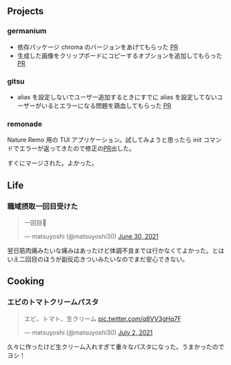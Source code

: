 ## Projects

### germanium

- 依存パッケージ chroma のバージョンをあげてもらった [PR](https://github.com/matsuyoshi30/germanium/pull/17)
- 生成した画像をクリップボードにコピーするオプションを追加してもらった [PR](https://github.com/matsuyoshi30/germanium/pull/20)

### gitsu

- alias を設定しないでユーザー追加するときにすでに alias を設定してないユーザーがいるとエラーになる問題を鶏血してもらった [PR](https://github.com/matsuyoshi30/gitsu/pull/15)

### remonade

Nature Remo 用の TUI アプリケーション。試してみようと思ったら init コマンドでエラーが返ってきたので修正の[PR](https://github.com/skanehira/remonade/pull/5)出した。

すぐにマージされた。よかった。

## Life

### 職域摂取一回目受けた

<blockquote class="twitter-tweet"><p lang="ja" dir="ltr">一回目🚀</p>&mdash; matsuyoshi (@matsuyoshi30) <a href="https://twitter.com/matsuyoshi30/status/1410086101759389697?ref_src=twsrc%5Etfw">June 30, 2021</a></blockquote> <script async src="https://platform.twitter.com/widgets.js" charset="utf-8"></script>

翌日筋肉痛みたいな痛みはあったけど体調不良までは行かなくてよかった。とはいえ二回目のほうが副反応きついみたいなのでまだ安心できない。

## Cooking

### エビのトマトクリームパスタ

<blockquote class="twitter-tweet"><p lang="ja" dir="ltr">エビ、トマト、生クリーム <a href="https://t.co/q8VV3gHq7F">pic.twitter.com/q8VV3gHq7F</a></p>&mdash; matsuyoshi (@matsuyoshi30) <a href="https://twitter.com/matsuyoshi30/status/1410931512552218632?ref_src=twsrc%5Etfw">July 2, 2021</a></blockquote> <script async src="https://platform.twitter.com/widgets.js" charset="utf-8"></script>

久々に作ったけど生クリーム入れすぎて重々なパスタになった。うまかったのでヨシ！
